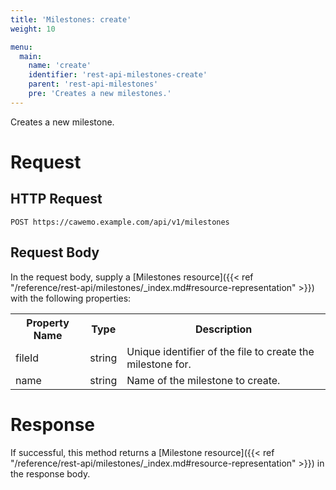 ```yaml
---
title: 'Milestones: create'
weight: 10

menu:
  main:
    name: 'create'
    identifier: 'rest-api-milestones-create'
    parent: 'rest-api-milestones'
    pre: 'Creates a new milestones.'
---
```


Creates a new milestone.

# Request

## HTTP Request

```
POST https://cawemo.example.com/api/v1/milestones
```

## Request Body

In the request body, supply a [Milestones resource]({{< ref "/reference/rest-api/milestones/_index.md#resource-representation" >}}) with the following properties:

<table class="table table-striped">
  <tr>
    <th>Property Name</th>
    <th>Type</th>
    <th>Description</th>
  </tr>
  <tr>
    <td>fileId</td>
    <td>string</td>
    <td>Unique identifier of the file to create the milestone for.</td>
  </tr>
  <tr>
    <td>name</td>
    <td>string</td>
    <td>Name of the milestone to create.</td>
  </tr>
</table>

# Response

If successful, this method returns a [Milestone resource]({{< ref "/reference/rest-api/milestones/_index.md#resource-representation" >}}) in the response body.
